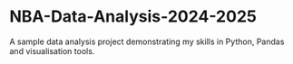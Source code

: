 # NBA-Data-Analysis-2024-2025
A sample data analysis project demonstrating my skills in Python, Pandas and visualisation tools.
